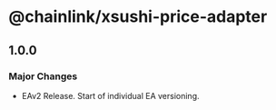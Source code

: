# @chainlink/xsushi-price-adapter

## 1.0.0

### Major Changes

- EAv2 Release. Start of individual EA versioning.
